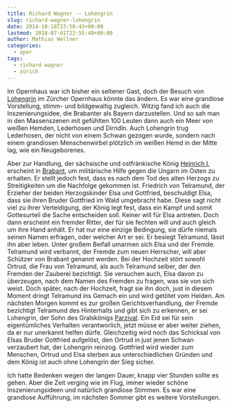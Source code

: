 ```yaml
---
title: Richard Wagner -- Lohengrin
slug: richard-wagner-lohengrin
date: 2014-10-18T23:58:43+00:00
lastmod: 2018-07-01T22:55:40+00:00
author: Mathias Wellner
categories:
  - oper
tags:
  - richard wagner
  - zürich
---
```

Im Opernhaus war ich bisher ein seltener Gast, doch der Besuch von [Lohengrin](http://www.opernhaus.ch/vorstellung/detail/lohengrin-04-07-2015-4339/) im Zürcher Opernhaus könnte das ändern. Es war eine grandiose Vorstellung, stimm- und bildgewaltig zugleich. Witzig fand ich auch die Inszenierungsidee, die Brabanter als Bayern darzustellen. Und so sah man in den Massenszenen mit gefühlten 100 Leuten dann auch ein Meer von weißen Hemden, Lederhosen und Dirndln. Auch Lohengrin trug Lederhosen, der nicht von einem Schwan gezogen wurde, sondern nach einem grandiosen Menschenwirbel plötzlich im weißen Hemd in der Mitte lag, wie ein Neugeborenes. 
<!--more-->

Aber zur Handlung, der sächsische und ostfränkische König [Heinrich I.](https://de.wikipedia.org/wiki/Heinrich_I._%28Ostfrankenreich%29) erscheint in [Brabant](https://de.wikipedia.org/wiki/Herzogtum_Brabant), um militärische Hilfe gegen die Ungarn im Osten zu erhalten. Er stellt jedoch fest, dass es nach dem Tod des alten Herzogs zu Streitigkeiten um die Nachfolge gekommen ist. Friedrich von Telramund, der Erzieher der beiden Herzogskinder Elsa und Gottfried, beschuldigt Elsa, dass sie ihren Bruder Gottfried im Wald umgebracht habe. Diese sagt nicht viel zu ihrer Verteidigung, der König legt fest, dass ein Kampf und somit Gottesurteil die Sache entscheiden soll. Keiner will für Elsa antreten. Doch dann erscheint ein fremder Ritter, der für sie fechten will und auch gleich um ihre Hand anhält. Er hat nur eine einzige Bedingung, sie dürfe niemals seinen Namen erfragen, oder welcher Art er sei. Er besiegt Telramund, lässt ihn aber leben. Unter großem Beifall umarmen sich Elsa und der Fremde. Telramund wird verbannt, der Fremde zum neuen Herrscher, will aber Schützer von Brabant genannt werden. Bei der Hochzeit stört sowohl Ortrud, die Frau von Telramund, als auch Telramund selber, der den Fremden der Zauberei bezichtigt. Sie versuchen auch, Elsa davon zu überzeugen, nach dem Namen des Fremden zu fragen, was sie von sich weist. Doch später, nach der Hochzeit, fragt sie ihn doch, just in diesem Moment dringt Telramund ins Gemach ein und wird getötet vom Helden. Am nächsten Morgen kommt es zur großen Gerichtsverhandlung, der Fremde bezichtigt Telramund des Hinterhalts und gibt sich zu erkennen, er sei Lohengrin, der Sohn des Gralskönigs [Parzival](https://de.wikipedia.org/wiki/Parzival). Ein Eid sei für sein eigentümliches Verhalten verantworlich, jetzt müsse er aber weiter ziehen, da er nur unerkannt helfen dürfe. Gleichzeitig wird noch das Schicksal von Elsas Bruder Gottfried aufgelöst, den Ortrud in just jenen Schwan verzaubert hat, der Lohengrin reinzog. Gottfried wird wieder zum Menschen, Ortrud und Elsa sterben aus unterschiedlichen Gründen und dem König ist auch ohne Lohengrin der Sieg sicher. 

Ich hatte Bedenken wegen der langen Dauer, knapp vier Stunden sollte es gehen. Aber die Zeit verging wie im Flug, immer wieder schöne Inszenierungsideen und natürlich grandiose Stimmen. Es war eine grandiose Aufführung, im nächsten Sommer gibt es weitere Vorstellungen.
